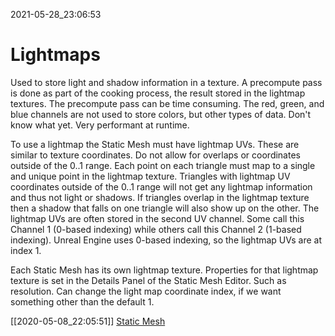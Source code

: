 2021-05-28_23:06:53

# Lightmaps

Used to store light and shadow information in a texture.
A precompute pass is done as part of the cooking process, the result stored in the lightmap textures.
The precompute pass can be time consuming.
The red, green, and blue channels are not used to store colors, but other types of data.
Don't know what yet.
Very performant at runtime.

To use a lightmap the Static Mesh must have lightmap UVs.
These are similar to texture coordinates.
Do not allow for overlaps or coordinates outside of the 0..1 range.
Each point on each triangle must map to a single and unique point in the lightmap texture.
Triangles with lightmap UV coordinates outside of the 0..1 range will not get any lightmap information and thus not light or shadows.
If triangles overlap in the lightmap texture then a shadow that falls on one triangle will also show up on the other.
The lightmap UVs are often stored in the second UV channel.
Some call this Channel 1 (0-based indexing) while others call this Channel 2 (1-based indexing).
Unreal Engine uses 0-based indexing, so the lightmap UVs are at index 1.

Each Static Mesh has its own lightmap texture.
Properties for that lightmap texture is set in the Details Panel of the Static Mesh Editor.
Such as resolution.
Can change the light map coordinate index, if we want something other than the default 1.

[[2020-05-08_22:05:51]] [Static Mesh](./Static%20Mesh.md)  